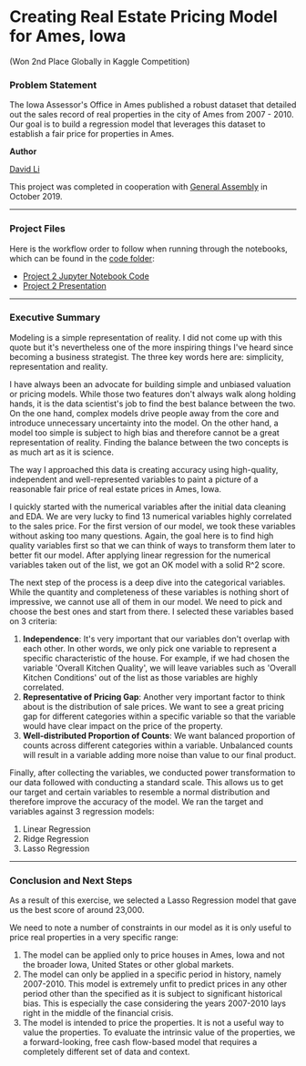 # Creating Real Estate Pricing Model for Ames, Iowa

(Won 2nd Place Globally in Kaggle Competition)

### Problem Statement 

The Iowa Assessor's Office in Ames published a robust dataset that detailed out the sales record of real properties in the city of Ames from 2007 - 2010. Our goal is to build a regression model that leverages this dataset to establish a fair price for properties in Ames.

**Author**

[David Li](https://www.linkedin.com/in/davidgnli/)

This project was completed in cooperation with [General Assembly](https://generalassemb.ly) in October 2019.

---

### Project Files

Here is the workflow order to follow when running through the notebooks, which can be found in the [code folder](./code):

- [Project 2 Jupyter Notebook Code](./code/Project_2_Code.ipynb)
- [Project 2 Presentation](./slides/project_2.pdf)

---

### Executive Summary

Modeling is a simple representation of reality. I did not come up with this quote but it's nevertheless one of the more inspiring things I've heard since becoming a business strategist. The three key words here are: simplicity, representation and reality. 

I have always been an advocate for building simple and unbiased valuation or pricing models. While those two features don't always walk along holding hands, it is the data scientist's job to find the best balance between the two. On the one hand, complex models drive people away from the core and introduce unnecessary uncertainty into the model. On the other hand, a model too simple is subject to high bias and therefore cannot be a great representation of reality. Finding the balance between the two concepts is as much art as it is science.

The way I approached this data is creating accuracy using high-quality, independent and well-represented variables to paint a picture of a reasonable fair price of real estate prices in Ames, Iowa. 

I quickly started with the numerical variables after the initial data cleaning and EDA. We are very lucky to find 13 numerical variables highly correlated to the sales price. For the first version of our model, we took these variables without asking too many questions. Again, the goal here is to find high quality variables first so that we can think of ways to transform them later to better fit our model. After applying linear regression for the numerical variables taken out of the list, we got an OK model with a solid R^2 score.

The next step of the process is a deep dive into the categorical variables. While the quantity and completeness of these variables is nothing short of impressive, we cannot use all of them in our model. We need to pick and choose the best ones and start from there. I selected these variables based on 3 criteria:

1. **Independence**: It's very important that our variables don't overlap with each other. In other words, we only pick one variable to represent a specific characteristic of the house. For example, if we had chosen the variable 'Overall Kitchen Quality', we will leave variables such as 'Overall Kitchen Conditions' out of the list as those variables are highly correlated.
2. **Representative of Pricing Gap**: Another very important factor to think about is the distribution of sale prices. We want to see a great pricing gap for different categories within a specific variable so that the variable would have clear impact on the price of the property.
3. **Well-distributed Proportion of Counts**: We want balanced proportion of counts across different categories within a variable. Unbalanced counts will result in a variable adding more noise than value to our final product.

Finally, after collecting the variables, we conducted power transformation to our data followed with conducting a standard scale. This allows us to get our target and certain variables to resemble a normal distribution and therefore improve the accuracy of the model. We ran the target and variables against 3 regression models:

1. Linear Regression
2. Ridge Regression
3. Lasso Regression

---

### Conclusion and Next Steps

As a result of this exercise, we selected a Lasso Regression model that gave us the best score of around 23,000.

We need to note a number of constraints in our model as it is only useful to price real properties in a very specific range:

1. The model can be applied only to price houses in Ames, Iowa and not the broader Iowa, United States or other global markets.
2. The model can only be applied in a specific period in history, namely 2007-2010. This model is extremely unfit to predict prices in any other period other than the specified as it is subject to significant historical bias. This is especially the case considering the years 2007-2010 lays right in the middle of the financial crisis.
3. The model is intended to price the properties. It is not a useful way to value the properties. To evaluate the intrinsic value of the properties, we a forward-looking, free cash flow-based model that requires a completely different set of data and context.

